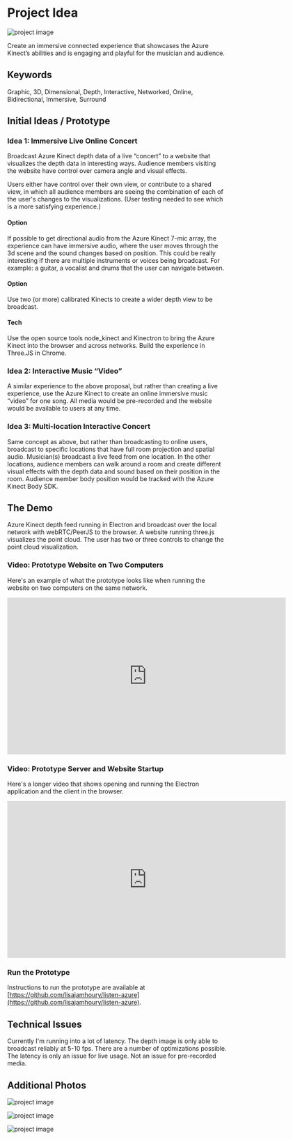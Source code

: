 # Project Idea

![project image](assets/images/listen_1_sm.JPG)

Create an immersive connected experience that showcases the Azure Kinect’s abilities and is engaging and playful for the musician and audience.

## Keywords

Graphic, 3D, Dimensional, Depth, Interactive, Networked, Online, Bidirectional, Immersive, Surround

## Initial Ideas / Prototype

### Idea 1: Immersive Live Online Concert

Broadcast Azure Kinect depth data of a live “concert” to a website that visualizes the depth data in interesting ways. Audience members visiting the website have control over camera angle and visual effects.

Users either have control over their own view, or contribute to a shared view, in which all audience members are seeing the combination of each of the user's changes to the visualizations. (User testing needed to see which is a more satisfying experience.)

#### Option

If possible to get directional audio from the Azure Kinect 7-mic array, the experience can have immersive audio, where the user moves through the 3d scene and the sound changes based on position. This could be really interesting if there are multiple instruments or voices being broadcast. For example: a guitar, a vocalist and drums that the user can navigate between.

#### Option

Use two (or more) calibrated Kinects to create a wider depth view to be broadcast.

#### Tech

Use the open source tools node_kinect and Kinectron to bring the Azure Kinect into the browser and across networks. Build the experience in Three.JS in Chrome.

### Idea 2: Interactive Music “Video”

A similar experience to the above proposal, but rather than creating a live experience, use the Azure Kinect to create an online immersive music “video” for one song. All media would be pre-recorded and the website would be available to users at any time.

### Idea 3: Multi-location Interactive Concert

Same concept as above, but rather than broadcasting to online users, broadcast to specific locations that have full room projection and spatial audio. Musician(s) broadcast a live feed from one location. In the other locations, audience members can walk around a room and create different visual effects with the depth data and sound based on their position in the room. Audience member body position would be tracked with the Azure Kinect Body SDK.

## The Demo

Azure Kinect depth feed running in Electron and broadcast over the local network with webRTC/PeerJS to the browser. A website running three.js visualizes the point cloud. The user has two or three controls to change the point cloud visualization.

### Video: Prototype Website on Two Computers

Here's an example of what the prototype looks like when running the website on two computers on the same network.

<iframe src="https://player.vimeo.com/video/373044802" width="640" height="360" frameborder="0" allow="autoplay; fullscreen" allowfullscreen></iframe><br>

### Video: Prototype Server and Website Startup

Here's a longer video that shows opening and running the Electron application and the client in the browser.

<iframe src="https://player.vimeo.com/video/373044904" width="640" height="360" frameborder="0" allow="autoplay; fullscreen" allowfullscreen></iframe><br>   

### Run the Prototype

Instructions to run the prototype are available at [https://github.com/lisajamhoury/listen-azure](https://github.com/lisajamhoury/listen-azure).

## Technical Issues

Currently I'm running into a lot of latency. The depth image is only able to broadcast reliably at 5-10 fps. There are a number of optimizations possible. The latency is only an issue for live usage. Not an issue for pre-recorded media.

## Additional Photos

![project image](assets/images/listen_2_sm.png)

![project image](assets/images/listen_3_sm.png)

![project image](assets/images/listen_4_sm.png)
